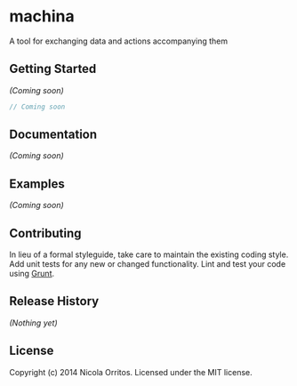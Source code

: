 # machina

A tool for exchanging data and actions accompanying them

## Getting Started
_(Coming soon)_

```javascript
// Coming soon
```

## Documentation
_(Coming soon)_

## Examples
_(Coming soon)_

## Contributing
In lieu of a formal styleguide, take care to maintain the existing coding style. Add unit tests for any new or changed functionality. Lint and test your code using [Grunt](http://gruntjs.com/).

## Release History
_(Nothing yet)_

## License
Copyright (c) 2014 Nicola Orritos. Licensed under the MIT license.
